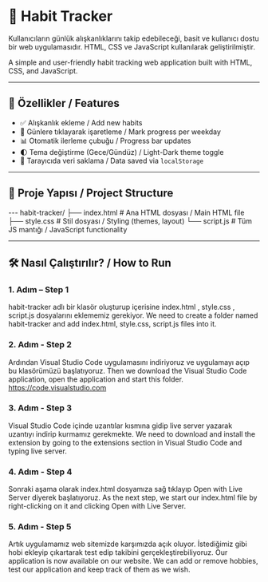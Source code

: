 # 🌱 Habit Tracker

Kullanıcıların günlük alışkanlıklarını takip edebileceği, basit ve kullanıcı dostu bir web uygulamasıdır. HTML, CSS ve JavaScript kullanılarak geliştirilmiştir.

A simple and user-friendly habit tracking web application built with HTML, CSS, and JavaScript.

---

## 🚀 Özellikler / Features

- ✅ Alışkanlık ekleme / Add new habits  
- 📅 Günlere tıklayarak işaretleme / Mark progress per weekday  
- 📊 Otomatik ilerleme çubuğu / Progress bar updates  
- 🌓 Tema değiştirme (Gece/Gündüz) / Light-Dark theme toggle  
- 💾 Tarayıcıda veri saklama / Data saved via `localStorage`

---

## 📁 Proje Yapısı / Project Structure

--- habit-tracker/
├── index.html # Ana HTML dosyası / Main HTML file
├── style.css # Stil dosyası / Styling (themes, layout)
└── script.js # Tüm JS mantığı / JavaScript functionality


---

## 🛠️ Nasıl Çalıştırılır? / How to Run

### 1. Adım – Step 1
  habit-tracker adlı bir klasör oluşturup içerisine index.html , style.css , script.js dosyalarını eklememiz gerekiyor.
  We need to create a folder named habit-tracker and add index.html, style.css, script.js files into it.

### 2. Adım - Step 2
  Ardından Visual Studio Code uygulamasını indiriyoruz ve uygulamayı açıp bu klasörümüzü başlatıyoruz.
  Then we download the Visual Studio Code application, open the application and start this folder.
  https://code.visualstudio.com

### 3. Adım - Step 3
  Visual Studio Code içinde uzantılar kısmına gidip live server yazarak uzantıyı indirip kurmamız gerekmekte.
  We need to download and install the extension by going to the extensions section in Visual Studio Code and typing live server.

### 4. Adım - Step 4
  Sonraki aşama olarak index.html dosyamıza sağ tıklayıp Open with Live Server diyerek başlatıyoruz.
  As the next step, we start our index.html file by right-clicking on it and clicking Open with Live Server.

### 5. Adım - Step 5
  Artık uygulamamız web sitemizde karşımızda açık oluyor. İstediğimiz gibi hobi ekleyip çıkartarak test edip takibini gerçekleştirebiliyoruz.
  Our application is now available on our website. We can add or remove hobbies, test our application and keep track of them as we wish.
